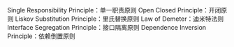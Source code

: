 Single Responsibility Principle：单一职责原则
Open Closed Principle：开闭原则
Liskov Substitution Principle：里氏替换原则
Law of Demeter：迪米特法则
Interface Segregation Principle：接口隔离原则
Dependence Inversion Principle：依赖倒置原则


